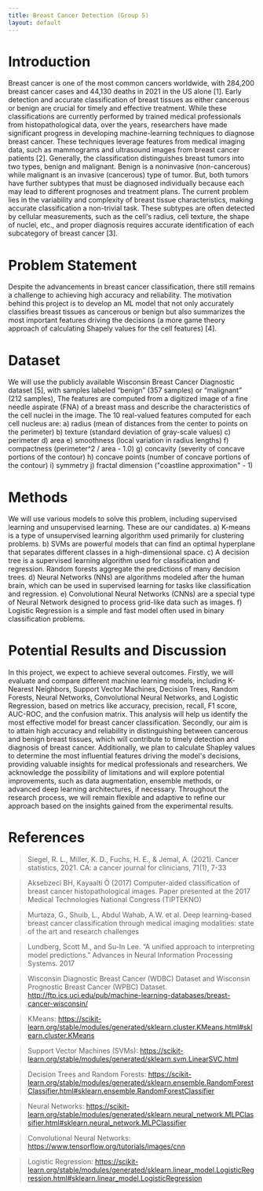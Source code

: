 ```yaml
---
title: Breast Cancer Detection (Group 5)
layout: default
---
```

# Introduction
Breast cancer is one of the most common cancers worldwide, with 284,200 breast cancer cases and 44,130 deaths in 2021 in the US alone [1]. Early detection and accurate classification of breast tissues as either cancerous or benign are crucial for timely and effective treatment. While these classifications are currently performed by trained medical professionals from histopathological data, over the years, researchers have made significant progress in developing machine-learning techniques to diagnose breast cancer. These techniques leverage features from medical imaging data, such as mammograms and ultrasound images from breast cancer patients [2].  Generally, the classification distinguishes breast tumors into two types, benign and malignant. Benign is a noninvasive (non-cancerous) while malignant is an invasive (cancerous) type of tumor. But, both tumors have further subtypes that must be diagnosed individually because each may lead to different prognoses and treatment plans. The current problem lies in the variability and complexity of breast tissue characteristics, making accurate classification a non-trivial task. These subtypes are often detected by cellular measurements, such as the cell's radius, cell texture, the shape of nuclei, etc., and proper diagnosis requires accurate identification of each subcategory of breast cancer [3].

# Problem Statement
Despite the advancements in breast cancer classification, there still remains a challenge to achieving high accuracy and reliability. The motivation behind this project is to develop an ML model that not only accurately classifies breast tissues as cancerous or benign but also summarizes the most important features driving the decisions (a more game theory approach of calculating Shapely values for the cell features) [4]. 

# Dataset

We will use the publicly available Wisconsin Breast Cancer Diagnostic dataset [5], with samples labeled “benign” (357 samples) or “malignant” (212 samples), The features are computed from a digitized image of a fine needle aspirate (FNA) of a breast mass and describe the characteristics of the cell nuclei in the image. The 10 real-valued features computed for each cell nucleus are:
a) radius (mean of distances from the center to points on the perimeter)
b) texture (standard deviation of gray-scale values)
c) perimeter
d) area
e) smoothness (local variation in radius lengths)
f) compactness (perimeter^2 / area - 1.0)
g) concavity (severity of concave portions of the contour)
h) concave points (number of concave portions of the contour)
i) symmetry
j) fractal dimension ("coastline approximation" - 1)


# Methods
We will use various models to solve this problem, including supervised learning and unsupervised learning. These are our candidates. 
a) K-means is a type of unsupervised learning algorithm used primarily for clustering problems.
b) SVMs are powerful models that can find an optimal hyperplane that separates different classes in a high-dimensional space.
c) A decision tree is a supervised learning algorithm used for classification and regression. Random forests aggregate the predictions of many decision trees.
d) Neural Networks (NNs) are algorithms modeled after the human brain, which can be used in supervised learning for tasks like classification and regression. 
e) Convolutional Neural Networks (CNNs) are a special type of Neural Network designed to process grid-like data such as images.
f) Logistic Regression is a simple and fast model often used in binary classification problems.

# Potential Results and Discussion
In this project, we expect to achieve several outcomes. Firstly, we will evaluate and compare different machine learning models, including K-Nearest Neighbors, Support Vector Machines, Decision Trees, Random Forests, Neural Networks, Convolutional Neural Networks, and Logistic Regression, based on metrics like accuracy, precision, recall, F1 score, AUC-ROC, and the confusion matrix. This analysis will help us identify the most effective model for breast cancer classification. Secondly, our aim is to attain high accuracy and reliability in distinguishing between cancerous and benign breast tissues, which will contribute to timely detection and diagnosis of breast cancer. Additionally, we plan to calculate Shapley values to determine the most influential features driving the model's decisions, providing valuable insights for medical professionals and researchers. We acknowledge the possibility of limitations and will explore potential improvements, such as data augmentation, ensemble methods, or advanced deep learning architectures, if necessary. Throughout the research process, we will remain flexible and adaptive to refine our approach based on the insights gained from the experimental results.

# References

> Siegel, R. L., Miller, K. D., Fuchs, H. E., & Jemal, A. (2021). Cancer statistics, 2021. CA: a cancer journal for clinicians, 71(1), 7-33

> Aksebzeci BH, Kayaalti Ö (2017) Computer-aided classification of breast cancer histopathological images. Paper presented at the 2017 Medical Technologies National Congress (TIPTEKNO)

> Murtaza, G., Shuib, L., Abdul Wahab, A.W. et al. Deep learning-based breast cancer classification through medical imaging modalities: state of the art and research challenges

> Lundberg, Scott M., and Su-In Lee. “A unified approach to interpreting model predictions.” Advances in Neural Information Processing Systems. 2017

> Wisconsin Diagnostic Breast Cancer (WDBC) Dataset and Wisconsin Prognostic Breast Cancer (WPBC) Dataset.
http://ftp.ics.uci.edu/pub/machine-learning-databases/breast-cancer-wisconsin/

> KMeans: https://scikit-learn.org/stable/modules/generated/sklearn.cluster.KMeans.html#sklearn.cluster.KMeans

> Support Vector Machines (SVMs): https://scikit-learn.org/stable/modules/generated/sklearn.svm.LinearSVC.html

> Decision Trees and Random Forests: https://scikit-learn.org/stable/modules/generated/sklearn.ensemble.RandomForestClassifier.html#sklearn.ensemble.RandomForestClassifier

> Neural Networks: https://scikit-learn.org/stable/modules/generated/sklearn.neural_network.MLPClassifier.html#sklearn.neural_network.MLPClassifier

> Convolutional Neural Networks: https://www.tensorflow.org/tutorials/images/cnn

> Logistic Regression: https://scikit-learn.org/stable/modules/generated/sklearn.linear_model.LogisticRegression.html#sklearn.linear_model.LogisticRegression

